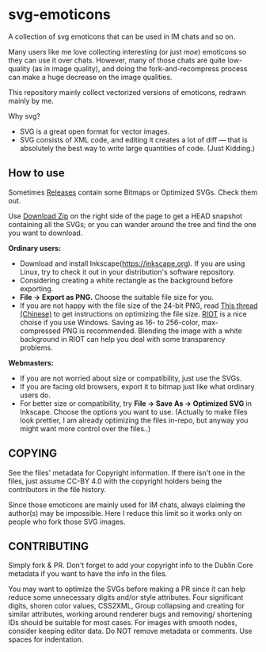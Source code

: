 svg-emoticons
=============

A collection of svg emoticons that can be used in IM chats and so on. 

Many users like me love collecting interesting (or just _moe_) emoticons so they can use
it over chats. However, many of those chats are quite low-quality (as in image quality), 
and doing the fork-and-recompress process can make a huge decrease on the image qualities.

This repository mainly collect vectorized versions of emoticons, redrawn mainly by me.

Why svg?
- SVG is a great open format for vector images.
- SVG consists of XML code, and editing it creates a lot of diff — that is absolutely the
  best way to write large quantities of code. (Just Kidding.)

How to use
----------

Sometimes [Releases](https://github.com/Arthur2e5/svg-emoticons/Releases) contain some Bitmaps
or Optimized SVGs. Check them out.

Use [Download Zip](https://github.com/Arthur2e5/svg-emoticons/archive/master.zip)
on the right side of the page to get a HEAD snapshot containing all the SVGs; or you can wander
around the tree and find the one you want to download.

**Ordinary users:** 
- Download and install Inkscape(https://inkscape.org). If you are using Linux, try to check
  it out in your distribution's software repository. 
- Considering creating a white rectangle as the background before exporting.
- **File -> Export as PNG.** Choose the suitable file size for you.
- If you are not happy with the file size of the 24-bit PNG, read 
  [This thread (Chinese)](https://www.equn.com/forum/forum.php?mod=viewthread&tid=38948) to get
  instructions on optimizing the file size. [RIOT](http://luci.criosweb.ro/riot/) is a nice
  choise if you use Windows. Saving as 16- to 256-color, max-compressed PNG is recommended. 
  Blending the image with a white background in RIOT can help you deal with some transparency
  problems. 

**Webmasters:**
- If you are not worried about size or compatibility, just use the SVGs.
- If you are facing old browsers, export it to bitmap just like what ordinary users do.
- For better size or compatibility, try **File -> Save As -> Optimized SVG** in Inkscape.
  Choose the options you want to use. (Actually to make files look prettier, I am already
  optimizing the files in-repo, but anyway you might want more control over the files..)

COPYING
-------

See the files' metadata for Copyright information. If there isn't one in the files, just assume
CC-BY 4.0 with the copyright holders being the contributors in the file history.

Since those emoticons are mainly used for IM chats, always claiming the author(s) may be impossible.
Here I reduce this limit so it works only on people who fork those SVG images.

CONTRIBUTING
------------

Simply fork & PR. Don't forget to add your copyright info to the Dublin Core metadata if you want to
have the info in the files.

You may want to optimize the SVGs before making a PR since it can help reduce some unnecessary 
digits and/or style attributes. Four significant digits, shoren color values, CSS2XML, Group
collapsing and creating for similar attributes, working around renderer bugs and removing/
shortening IDs should be suitable for most cases. For images with smooth nodes, consider
keeping editor data. Do NOT remove metadata or comments. Use spaces for indentation.
